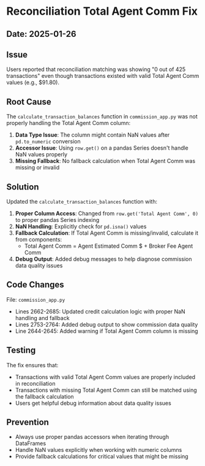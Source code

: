 # Reconciliation Total Agent Comm Fix

## Date: 2025-01-26

## Issue
Users reported that reconciliation matching was showing "0 out of 425 transactions" even though transactions existed with valid Total Agent Comm values (e.g., $91.80).

## Root Cause
The `calculate_transaction_balances` function in `commission_app.py` was not properly handling the Total Agent Comm column:

1. **Data Type Issue**: The column might contain NaN values after `pd.to_numeric` conversion
2. **Accessor Issue**: Using `row.get()` on a pandas Series doesn't handle NaN values properly
3. **Missing Fallback**: No fallback calculation when Total Agent Comm was missing or invalid

## Solution
Updated the `calculate_transaction_balances` function with:

1. **Proper Column Access**: Changed from `row.get('Total Agent Comm', 0)` to proper pandas Series indexing
2. **NaN Handling**: Explicitly check for `pd.isna()` values
3. **Fallback Calculation**: If Total Agent Comm is missing/invalid, calculate it from components:
   - Total Agent Comm = Agent Estimated Comm $ + Broker Fee Agent Comm
4. **Debug Output**: Added debug messages to help diagnose commission data quality issues

## Code Changes
File: `commission_app.py`
- Lines 2662-2685: Updated credit calculation logic with proper NaN handling and fallback
- Lines 2753-2764: Added debug output to show commission data quality
- Line 2644-2645: Added warning if Total Agent Comm column is missing

## Testing
The fix ensures that:
- Transactions with valid Total Agent Comm values are properly included in reconciliation
- Transactions with missing Total Agent Comm can still be matched using the fallback calculation
- Users get helpful debug information about data quality issues

## Prevention
- Always use proper pandas accessors when iterating through DataFrames
- Handle NaN values explicitly when working with numeric columns
- Provide fallback calculations for critical values that might be missing